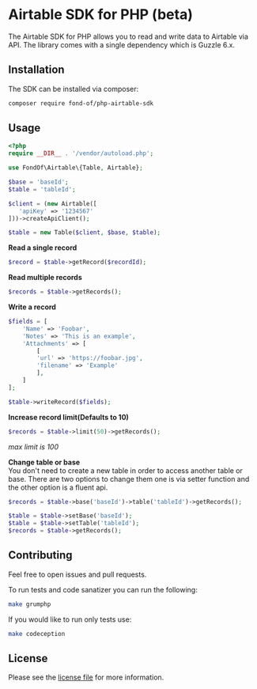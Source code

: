 # Airtable SDK for PHP (beta)

The Airtable SDK for PHP allows you to read and write data to Airtable via API. 
The library comes with a single dependency which is Guzzle 6.x.

## Installation

The SDK can be installed via composer:

```bash
composer require fond-of/php-airtable-sdk
```

## Usage

```php
<?php
require __DIR__ . '/vendor/autoload.php';

use FondOf\Airtable\{Table, Airtable};

$base = 'baseId';
$table = 'tableId';

$client = (new Airtable([
   'apiKey' => '1234567'
]))->createApiClient();

$table = new Table($client, $base, $table);
```

**Read a single record**
```php
$record = $table->getRecord($recordId);
```

**Read multiple records**
```php
$records = $table->getRecords();
```

**Write a record**
```php
$fields = [
    'Name' => 'Foobar',
    'Notes' => 'This is an example',
    'Attachments' => [
        [
        'url' => 'https://foobar.jpg',
        'filename' => 'Example'
        ],
    ]
];

$table->writeRecord($fields);
```

**Increase record limit(Defaults to 10)**
```php
$records = $table->limit(50)->getRecords();
```
_max limit is 100_

**Change table or base**  
You don't need to create a new table in order to access another table or base. There are two options 
to change them one is via setter function and the other option is a fluent api.

```php
$records = $table->base('baseId')->table('tableId')->getRecords();

$table = $table->setBase('baseId');
$table = $table->setTable('tableId');
$records = $table->getRecords();
```

## Contributing
Feel free to open issues    and pull requests. 

To run tests and code sanatizer you can run the following:  
```bash
make grumphp
```

If you would like to run only tests use:   
```bash
make codeception
```

## License
Please see the [license file](https://github.com/fond-of/php-airtable-sdk/blob/master/LICENSE) for more information.
